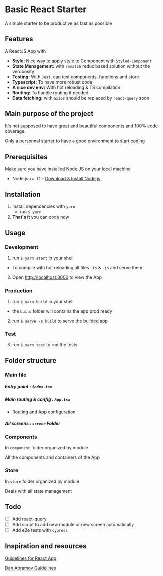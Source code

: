 # Basic React Starter

A simple starter to be productive as fast as possible

## Features

A ReactJS App with

- **Style:** Nice way to apply style to Component with `Styled-Component`
- **State Management:** with `rematch` redux based solution without the verobosity
- **Testing:** With `Jest`, can test components, functions and store
- **Typescript:** To have more robust code
- **A nice dev env:** With hot reloading & TS compilation
- **Routing:** To handle routing if needed
- **Data fetching:** with `axios` should be replaced by `react-query` soon

## Main purpose of the project

It's not supposed to have great and beautiful components and 100% code coverage.

Only a personnal starter to have a good environment to start coding

## Prerequisites

Make sure you have installed Node.JS on your local machine

- Node.js `>= 12` - [Download & Install Node.js](https://nodejs.org)

## Installation

1. Install dependencies with `yarn`
   - run `$ yarn`
2. **That's it** you can code now

## Usage

### Development

1. run `$ yarn start` in your shell

- To compile with hot reloading all files `.ts` & `.js` and serve them

2. Open [http://localhost:3000](http://localhost:3000) to view the App

### Production

1. run `$ yarn build` in your shell

- the `build` folder will contains the app prod ready

2. run `$ serve -s build` to serve the builded app

### Test

3. run `$ yarn test` to run the tests

## Folder structure

### Main file

##### Entry point : `index.tsx`

##### Main routing & config : `App.tsx`

- Routing and App configuration

##### All screens : `screen` Folder

### Components

In `component` folder organized by module

All the components and containers of the App

### Store

In `store` folder organized by module

Deals with all state management

## Todo

- [ ] Add react-query
- [ ] Add script to add new module or new screen automatically
- [ ] Add e2e tests with `cypress`

## Inspiration and resources

[Guidelines for React App](https://alexkondov.com/tao-of-react/)

[Dan Abramov Guidelines](https://overreacted.io/writing-resilient-components)
